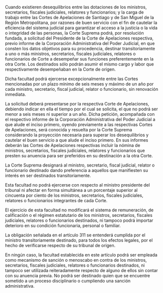 Cuando existieren desequilibrios entre las dotaciones de los ministros, secretarios, fiscales judiciales, relatores y funcionarios; y la carga de trabajo entre las Cortes de Apelaciones de Santiago y de San Miguel de la Región Metropolitana, por razones de buen servicio con el fin de cautelar la eficiencia del sistema judicial para garantizar el acceso a la justicia o la vida o integridad de las personas, la Corte Suprema podrá, por resolución fundada, a solicitud del Presidente de la Corte de Apelaciones respectiva, previo informe de la Corporación Administrativa del Poder Judicial, en que consten los datos objetivos para su procedencia, destinar transitoriamente a uno o más ministros, secretarios, fiscales judiciales, relatores o funcionarios de Corte a desempeñar sus funciones preferentemente en la otra Corte. Los destinados sólo podrán asumir el mismo cargo y labor que respectivamente desempeñaban en la Corte de origen.

Dicha facultad podrá ejercerse excepcionalmente entre las Cortes mencionadas por un plazo mínimo de seis meses y máximo de un año por cada ministro, secretario, fiscal judicial, relator o funcionario, sin renovación inmediata.

La solicitud deberá presentarse por la respectiva Corte de Apelaciones, debiendo indicar en ella el tiempo por el cual se solicita, el que no podrá ser menor a seis meses ni superior a un año. Dicha petición, acompañada con el respectivo informe de la Corporación Administrativa del Poder Judicial a que alude el inciso primero, oyendo previamente a las respectivas Cortes de Apelaciones, será conocida y resuelta por la Corte Suprema considerando la proyección necesaria para superar los desequilibrios y cautelar el buen servicio a que alude el inciso primero. En sus informes deberán las Cortes de Apelaciones respectivas incluir la nómina de ministros, secretarios, fiscales judiciales, relatores y funcionarios que presten su anuencia para ser preferidos en su destinación a la otra Corte.

La Corte Suprema designará al ministro, secretario, fiscal judicial, relator o funcionario destinado dando preferencia a aquellos que manifiesten su interés en ser destinados transitoriamente.

Esta facultad no podrá ejercerse con respecto al ministro presidente del tribunal ni afectar en forma simultánea a un porcentaje superior al cincuenta por ciento de los ministros, secretarios, fiscales judiciales, relatores o funcionarios integrantes de cada Corte.

El ejercicio de esta facultad no modificará el sistema de remuneración, de calificación o el régimen estatutario de los ministros, secretarios, fiscales judiciales, relatores o funcionarios destinados, ni tampoco podrá importar deterioro en su condición funcionaria, personal o familiar.

La obligación señalada en el artículo 311 se entenderá cumplida por el ministro transitoriamente destinado, para todos los efectos legales, por el hecho de verificarse respecto de su tribunal de origen.

En ningún caso, la facultad establecida en este artículo podrá ser empleada como mecanismo de sanción o menoscabo en contra de los ministros, secretarios, fiscales judiciales, relatores o funcionarios destinados, ni tampoco ser utilizada reiteradamente respecto de alguno de ellos sin contar con su anuencia previa. No podrá ser destinado quien que se encuentre sometido a un proceso disciplinario o cumpliendo una sanción administrativa.
